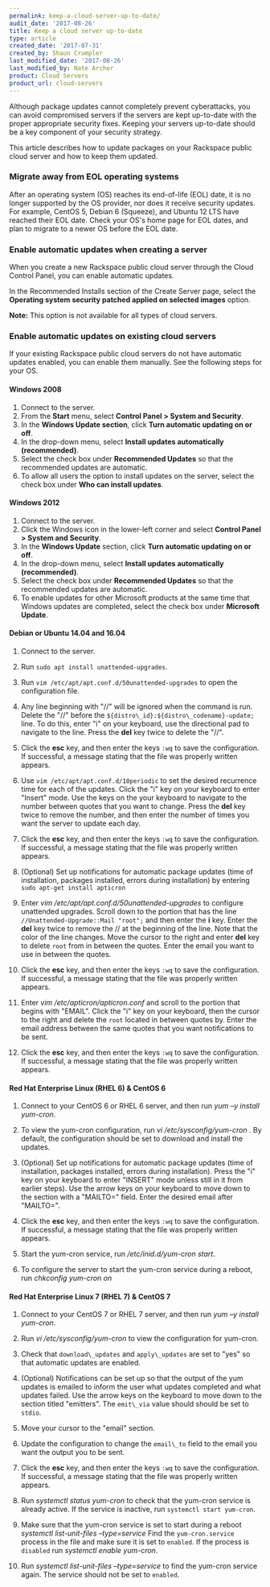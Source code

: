 ```yaml
---
permalink: keep-a-cloud-server-up-to-date/
audit_date: '2017-08-26'
title: Keep a cloud server up-to-date
type: article
created_date: '2017-07-31'
created_by: Shaun Crumpler
last_modified_date: '2017-08-26'
last_modified_by: Nate Archer
product: Cloud Servers
product_url: cloud-servers
---
```


Although package updates cannot completely prevent cyberattacks, you can avoid compromised servers if the servers are kept up-to-date with the proper appropriate security fixes. Keeping your servers up-to-date should be a key component of your security strategy.

This article describes how to update packages on your Rackspace public cloud server and how to keep them updated.

### Migrate away from EOL operating systems

After an operating system (OS) reaches its end-of-life (EOL) date, it is no longer
supported by the OS provider, nor does it receive security updates. For example, CentOS
5, Debian 6 (Squeeze), and Ubuntu 12 LTS have reached their EOL date. Check your OS's
home page for EOL dates, and plan to migrate to a newer OS before the EOL date.

### Enable automatic updates when creating a server

When you create a new Rackspace public cloud server through the Cloud Control Panel,
you can enable automatic updates.

In the Recommended Installs section of the Create Server page, select the **Operating
system security patched applied on selected images** option.

**Note:** This option is not available for all types of cloud servers.

### Enable automatic updates on existing cloud servers

If your existing Rackspace public cloud servers do not have automatic updates enabled,
you can enable them manually. See the following steps for your OS.

#### Windows 2008

1. Connect to the server.
2. From the **Start** menu, select **Control Panel > System and Security**.
3. In the **Windows Update section**, click **Turn automatic updating on or off**.
4. In the drop-down menu, select **Install updates automatically (recommended)**.
5. Select the check box under **Recommended Updates** so that the recommended updates are automatic.
6. To allow all users the option to install updates on the server, select the check box
under **Who can install updates**.

#### Windows 2012

1. Connect to the server.
2. Click the Windows icon in the lower-left corner and select **Control
Panel > System and Security**.
3. In the **Windows Update** section, click **Turn automatic updating on or off**.
4. In the drop-down menu, select **Install updates automatically (recommended)**.
5. Select the check box under **Recommended Updates** so that the recommended
updates are automatic.
6. To enable updates for other Microsoft products at the same time that Windows
updates are completed, select the check box under **Microsoft Update**.

#### Debian or Ubuntu 14.04 and 16.04

1. Connect to the server.

2. Run `sudo apt install unattended-upgrades`.

3. Run `vim /etc/apt/apt.conf.d/50unattended-upgrades` to open the configuration file.

4. Any line beginning with "//" will be ignored when the command is run. Delete the "//" before the `${distro\_id}:${distro\_codename}-update;` line. To do this, enter "i" on your keyboard, use the directional pad to navigate to the line.  Press the **del** key twice to delete the "//".

5. Click the **esc** key, and then enter the keys `:wq` to save the configuration.  If successful, a message stating that the file was properly written appears.

6. Use `vim /etc/apt/apt.conf.d/10periodic` to set the desired recurrence time for each of the updates. Click the "i" key on your keyboard to enter "Insert" mode.  Use the keys on the your keyboard to navigate to the number between quotes that you want to change.  Press the **del** key twice to remove the number, and then enter the number of times you want the server to update each day.

6. Click the **esc** key, and then enter the keys `:wq` to save the configuration.  If successful, a message stating that the file was properly written appears.

7. (Optional) Set up notifications for automatic package updates (time of installation, packages installed, errors during installation) by entering `sudo apt-get install apticron`

8. Enter _vim /etc/apt/apt.conf.d/50unattended-upgrades_ to configure unattended upgrades. Scroll down to the portion that has the line `//Unattended-Upgrade::Mail "root";` and then enter the **i** key. Enter the **del** key twice to remove the // at the beginning of the line.  Note that the color of the line changes. Move the cursor to the right and enter **del** key to delete `root` from in between the quotes. Enter the email you want to use in between the quotes.

9. Click the **esc** key, and then enter the keys `:wq` to save the configuration.  If successful, a message stating that the file was properly written appears.

10. Enter  _vim /etc/apticron/apticron.conf_ and scroll to the portion that begins with "EMAIL".  Click the "i" key on your keyboard, then the cursor to the right and delete the `root` located in between quotes by.  Enter the email address between the same quotes that you want notifications to be sent.

11. Click the **esc** key, and then enter the keys `:wq` to save the configuration.  If successful, a message stating that the file was properly written appears.


#### Red Hat Enterprise Linux (RHEL 6) & CentOS 6

1. Connect to your CentOS 6 or RHEL 6 server, and then run _yum –y install yum-cron_.

2. To view the yum-cron configuration, run _vi /etc/sysconfig/yum-cron_ .  By default, the configuration should be set to download and install the updates.

3. (Optional) Set up notifications for automatic package updates (time of installation, packages installed, errors during installation). Press the "i" key on your keyboard to enter "INSERT" mode unless still in it from earlier steps).  Use the arrow keys on your keyboard to move down to the section with a "MAILTO=" field. Enter the desired email after "MAILTO=".

4. Click the **esc** key, and then enter the keys `:wq` to save the configuration.  If successful, a message stating that the file was properly written appears.

6. Start the yum-cron service, run _/etc/inid.d/yum-cron start_.

7. To configure the server to start the yum-cron service during a reboot, run _chkconfig yum-cron on_


#### Red Hat Enterprise Linux 7 (RHEL 7) & CentOS 7

1. Connect to your CentOS 7 or RHEL 7 server, and then run _yum –y install yum-cron_.

2. Run _vi /etc/sysconfig/yum-cron_ to view the configuration for yum-cron.

3. Check that `download\_updates` and `apply\_updates` are set to "yes" so that automatic updates are enabled.

4. (Optional) Notifications can be set up so that the output of the yum updates is emailed to inform the user what updates completed and what updates failed. Use the arrow keys on the keyboard to move down to the section titled "emitters".  The `emit\_via` value should should be set to `stdio`.

5. Move your cursor to the "email" section.

6. Update the configuration to change the `email\_to` field to the email you want the output you to be sent.

7. Click the **esc** key, and then enter the keys `:wq` to save the configuration.  If successful, a message stating that the file was properly written appears.

8. Run _systemctl status yum-cron_ to check that the yum-cron service is already active. If the service is inactive, run `systemctl start yum-cron`.

9. Make sure that the yum-cron service is set to start during a reboot _systemctl list-unit-files –type=service_ Find the `yum-cron.service` process in the file and make sure it is set to `enabled`. If the process is `disabled` run _systemctl enable yum-cron_.

10. Run  _systemctl list-unit-files –type=service_ to find the yum-cron service again.  The service should not be set to `enabled`.
